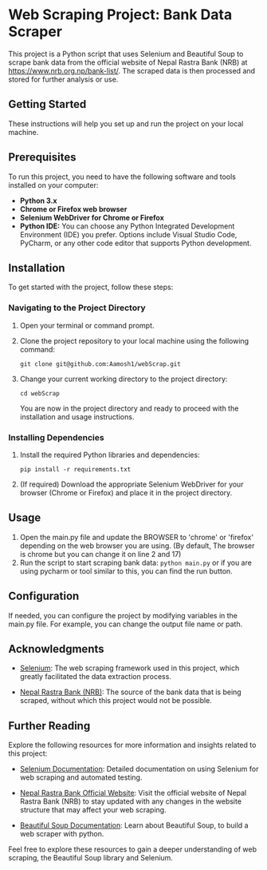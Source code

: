 # Web Scraping Project: Bank Data Scraper

This project is a Python script that uses Selenium and Beautiful Soup to scrape bank data from the official website of Nepal Rastra Bank (NRB) at https://www.nrb.org.np/bank-list/. The scraped data is then processed and stored for further analysis or use.

## Getting Started

These instructions will help you set up and run the project on your local machine.

## Prerequisites

To run this project, you need to have the following software and tools installed on your computer:

- **Python 3.x**
- **Chrome or Firefox web browser**
- **Selenium WebDriver for Chrome or Firefox**
- **Python IDE:** You can choose any Python Integrated Development Environment (IDE) you prefer. Options include Visual Studio Code, PyCharm, or any other code editor that supports Python development.


## Installation

To get started with the project, follow these steps:

### Navigating to the Project Directory

1. Open your terminal or command prompt.

2. Clone the project repository to your local machine using the following command:

   `git clone git@github.com:Aamosh1/webScrap.git`

3. Change your current working directory to the project directory:

    `cd webScrap`

    You are now in the project directory and ready to proceed with the installation and usage instructions.

### Installing Dependencies

1. Install the required Python libraries and dependencies:

    `pip install -r requirements.txt`

2. (If required) Download the appropriate Selenium WebDriver for your browser (Chrome or Firefox) and place it in the project directory.


## Usage

1. Open the main.py file and update the BROWSER to 'chrome' or 'firefox' depending on the web browser you are using. (By default, The browser is chrome but you can change it on line 2 and 17)
2. Run the script to start scraping bank data:
   `python main.py` or if you are using pycharm or tool similar to this, you can find the run button.

## Configuration

If needed, you can configure the project by modifying variables in the main.py file. For example, you can change the output file name or path.

## Acknowledgments

- [Selenium](https://www.selenium.dev/): The web scraping framework used in this project, which greatly facilitated the data extraction process.

- [Nepal Rastra Bank (NRB)](https://www.nrb.org.np): The source of the bank data that is being scraped, without which this project would not be possible.

## Further Reading

Explore the following resources for more information and insights related to this project:

- [Selenium Documentation](https://www.selenium.dev/documentation/en/): Detailed documentation on using Selenium for web scraping and automated testing.

- [Nepal Rastra Bank Official Website](https://www.nrb.org.np/): Visit the official website of Nepal Rastra Bank (NRB) to stay updated with any changes in the website structure that may affect your web scraping.

- [Beautiful Soup Documentation](https://realpython.com/beautiful-soup-web-scraper-python/): Learn about Beautiful Soup, to build a web scraper with python.


Feel free to explore these resources to gain a deeper understanding of web scraping, the Beautiful Soup library and Selenium.
